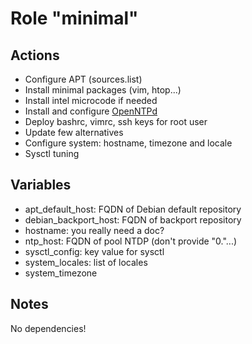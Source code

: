 Role "minimal"
==============

Actions
-------

- Configure APT (sources.list)
- Install minimal packages (vim, htop...)
- Install intel microcode if needed
- Install and configure [OpenNTPd](http://www.openntpd.org/)
- Deploy bashrc, vimrc, ssh keys for root user
- Update few alternatives
- Configure system: hostname, timezone and locale
- Sysctl tuning


Variables
---------
- apt\_default\_host: FQDN of Debian default repository 
- debian\_backport\_host: FQDN of backport repository
- hostname: you really need a doc?
- ntp\_host: FQDN of pool NTDP (don't provide "0."...) 
- sysctl\_config: key value for sysctl
- system\_locales: list of locales
- system\_timezone

Notes
-----
No dependencies!
